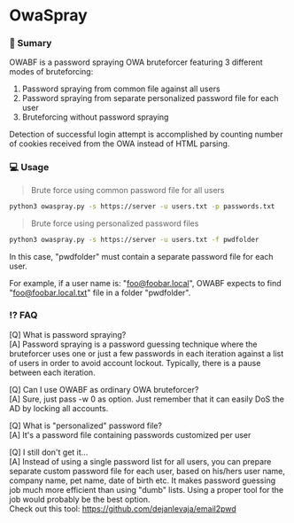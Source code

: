 # OwaSpray


### 📖 Sumary

OWABF is a password spraying OWA bruteforcer featuring 3 different modes of bruteforcing:  
1. Password spraying from common file against all users  
2. Password spraying from separate personalized password file for each user  
3. Bruteforcing without password spraying  

Detection of successful login attempt is accomplished by counting number of cookies
received from the OWA instead of HTML parsing.

### 💻 Usage

>  Brute force using common password file for all users

```sh
python3 owaspray.py -s https://server -u users.txt -p passwords.txt
```

> Brute force using personalized password files

```sh
python3 owaspray.py -s https://server -u users.txt -f pwdfolder
```

In this case, "pwdfolder" must contain a separate password file for each user.

For example, if a user name is: "foo@foobar.local", OWABF expects to find "foo@foobar.local.txt" file in a folder "pwdfolder".

### ⁉️ FAQ

[Q] What is password spraying?  
[A] Password spraying is a password guessing technique where the bruteforcer uses one or just a few passwords in each iteration against a list of users in order to avoid account lockout. Typically, there is a pause between each iteration.


[Q] Can I use OWABF as ordinary OWA bruteforcer?  
[A] Sure, just pass -w 0 as option. Just remember that it can easily DoS the AD by locking all accounts.


[Q] What is "personalized" password file?  
[A] It's a password file containing passwords customized per user

[Q] I still don't get it...  
[A] Instead of using a single password list for all users, you can prepare separate custom password file for each user, based on his/hers user name, company name, pet name, date of birth etc. It makes password guessing job much more efficient than using "dumb" lists. Using a proper tool for the job would probably be the best option.  
Check out this tool: https://github.com/dejanlevaja/email2pwd
